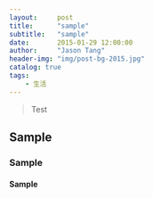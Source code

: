 ```yaml
---
layout:     post
title:      "sample"
subtitle:   "sample"
date:       2015-01-29 12:00:00
author:     "Jason Tang"
header-img: "img/post-bg-2015.jpg"
catalog: true
tags:
    - 生活
---
```


> Test


## Sample

### Sample

#### Sample
